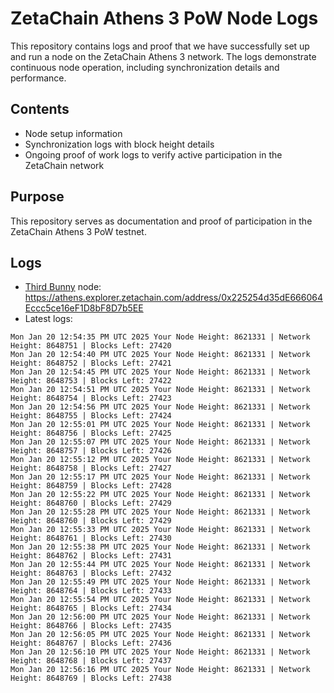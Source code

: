# ZetaChain Athens 3 PoW Node Logs
This repository contains logs and proof that we have successfully set up and run a node on the ZetaChain Athens 3 network. The logs demonstrate continuous node operation, including synchronization details and performance.

## Contents
- Node setup information
- Synchronization logs with block height details
- Ongoing proof of work logs to verify active participation in the ZetaChain network

## Purpose
This repository serves as documentation and proof of participation in the ZetaChain Athens 3 PoW testnet.

## Logs

- [Third Bunny](https://thirdbunny.xyz/) node: https://athens.explorer.zetachain.com/address/0x225254d35dE666064Eccc5ce16eF1D8bF8D7b5EE
- Latest logs:
```
Mon Jan 20 12:54:35 PM UTC 2025 Your Node Height: 8621331 | Network Height: 8648751 | Blocks Left: 27420
Mon Jan 20 12:54:40 PM UTC 2025 Your Node Height: 8621331 | Network Height: 8648752 | Blocks Left: 27421
Mon Jan 20 12:54:45 PM UTC 2025 Your Node Height: 8621331 | Network Height: 8648753 | Blocks Left: 27422
Mon Jan 20 12:54:51 PM UTC 2025 Your Node Height: 8621331 | Network Height: 8648754 | Blocks Left: 27423
Mon Jan 20 12:54:56 PM UTC 2025 Your Node Height: 8621331 | Network Height: 8648755 | Blocks Left: 27424
Mon Jan 20 12:55:01 PM UTC 2025 Your Node Height: 8621331 | Network Height: 8648756 | Blocks Left: 27425
Mon Jan 20 12:55:07 PM UTC 2025 Your Node Height: 8621331 | Network Height: 8648757 | Blocks Left: 27426
Mon Jan 20 12:55:12 PM UTC 2025 Your Node Height: 8621331 | Network Height: 8648758 | Blocks Left: 27427
Mon Jan 20 12:55:17 PM UTC 2025 Your Node Height: 8621331 | Network Height: 8648759 | Blocks Left: 27428
Mon Jan 20 12:55:22 PM UTC 2025 Your Node Height: 8621331 | Network Height: 8648760 | Blocks Left: 27429
Mon Jan 20 12:55:28 PM UTC 2025 Your Node Height: 8621331 | Network Height: 8648760 | Blocks Left: 27429
Mon Jan 20 12:55:33 PM UTC 2025 Your Node Height: 8621331 | Network Height: 8648761 | Blocks Left: 27430
Mon Jan 20 12:55:38 PM UTC 2025 Your Node Height: 8621331 | Network Height: 8648762 | Blocks Left: 27431
Mon Jan 20 12:55:44 PM UTC 2025 Your Node Height: 8621331 | Network Height: 8648763 | Blocks Left: 27432
Mon Jan 20 12:55:49 PM UTC 2025 Your Node Height: 8621331 | Network Height: 8648764 | Blocks Left: 27433
Mon Jan 20 12:55:54 PM UTC 2025 Your Node Height: 8621331 | Network Height: 8648765 | Blocks Left: 27434
Mon Jan 20 12:56:00 PM UTC 2025 Your Node Height: 8621331 | Network Height: 8648766 | Blocks Left: 27435
Mon Jan 20 12:56:05 PM UTC 2025 Your Node Height: 8621331 | Network Height: 8648767 | Blocks Left: 27436
Mon Jan 20 12:56:10 PM UTC 2025 Your Node Height: 8621331 | Network Height: 8648768 | Blocks Left: 27437
Mon Jan 20 12:56:16 PM UTC 2025 Your Node Height: 8621331 | Network Height: 8648769 | Blocks Left: 27438
```
